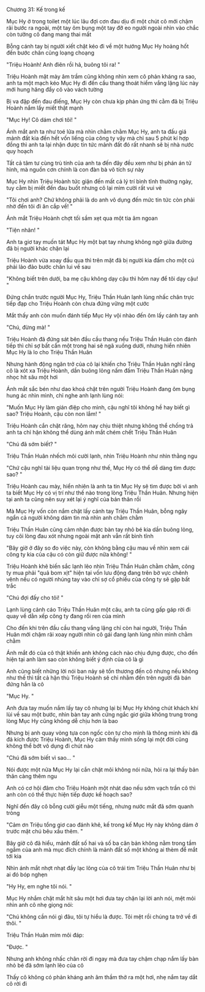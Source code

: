 




Chương 31: Kế trong kế

Mục Hy ở trong toilet một lúc lâu đợi cơn đau dịu đi một chút cô mới chậm rãi bước ra ngoài, một tay ôm bụng một tay đỡ eo người ngoài nhìn vào chắc còn tưởng cô đang mang thai mất

Bỗng cánh tay bị người xiết chặt kéo đi về một hướng Mục Hy hoảng hốt đến bước chân cũng loạng choạng

"Triệu Hoành! Anh điên rồi hả, buông tôi ra! "

Triệu Hoành mặt mày âm trầm cũng không nhìn xem cô phản kháng ra sao, anh ta một mạch kéo Mục Hy đi đến cầu thang thoát hiểm vắng lặng lúc này mới hung hăng đẩy cô vào vách tường

Bị va đập đến đau điếng, Mục Hy còn chưa kịp phản ứng thì cằm đã bị Triệu Hoành nắm lấy miết thật mạnh

"Mục Hy! Cô dám chơi tôi! "

Ánh mắt anh ta như toé lửa mà nhìn chằm chằm Mục Hy, anh ta đấu giá mảnh đất kia đến hết vốn liếng của công ty vậy mà chỉ sau 5 phút kí hợp đồng thì anh ta lại nhận được tin tức mảnh đất đó rất nhanh sẽ bị nhà nước quy hoạch

Tất cả tâm tư cùng trù tính của anh ta đến đây đều xem như bị phán án tử hình, mà nguồn cơn chính là con đàn bà vô tích sự này

Mục Hy nhìn Triệu Hoành tức giận đến mất cả lý trí bình tĩnh thường ngày, tuy cằm bị miết đến đau buốt nhưng cô lại mỉm cười rất vui vẻ

"Tôi chơi anh? Chứ không phải là do anh vô dụng đến mức tin tức còn phải nhờ đến tôi đi ăn cắp về! "

Ánh mắt Triệu Hoành chợt tối sầm xẹt qua một tia âm ngoan


"Tiện nhân! "

Anh ta giơ tay muốn tát Mục Hy một bạt tay nhưng không ngờ giữa đường đã bị người khác chặn lại

Triệu Hoành vừa xoay đầu qua thì trên mặt đã bị người kia đấm cho một cú phải lảo đảo bước chân lui về sau

"Không biết trên dưới, ba mẹ cậu không dạy cậu thì hôm nay để tôi dạy cậu! "

Đứng chắn trước người Mục Hy, Triệu Thần Huân lạnh lùng nhấc chân trực tiếp đạp cho Triệu Hoành còn chưa đứng vững một cước

Mắt thấy anh còn muốn đánh tiếp Mục Hy vội nhào đến ôm lấy cánh tay anh

"Chú, đừng mà! "

Triệu Hoành đã đứng sát bên đầu cầu thang nếu Triệu Thần Huân còn đánh tiếp thì chỉ sợ bất cẩn một trong hai sẽ ngã xuống dưới, nhưng hiển nhiên Mục Hy là lo cho Triệu Thần Huân

Nhưng hành động ngăn trở của cô lại khiến cho Triệu Thần Huân nghĩ rằng cô là xót xa Triệu Hoành, dần buông lỏng nấm đấm Triệu Thần Huân nặng nhọc hít sâu một hơi

Ánh mắt sắc bén như dao khoá chặt trên người Triệu Hoành đang ôm bụng hung ác nhìn mình, chỉ nghe anh lạnh lùng nói:

"Muốn Mục Hy làm gián điệp cho mình, cậu nghĩ tôi không hề hay biết gì sao? Triệu Hoành, cậu còn non lắm! "

Triệu Hoành cắn chặt răng, hôm nay chịu thiệt nhưng không thể chống trả anh ta chỉ hận không thể dùng ánh mắt chém chết Triệu Thần Huân

"Chú đã sớm biết? "

Triệu Thần Huân nhếch môi cười lạnh, nhìn Triệu Hoành như nhìn thằng ngu

"Chứ cậu nghĩ tài liệu quan trọng như thế, Mục Hy có thể dễ dàng tìm được sao? "

Triệu Hoành cau mày, hiển nhiên là anh ta tin Mục Hy sẽ tìm được bởi vì anh ta biết Mục Hy có vị trí như thế nào trong lòng Triệu Thần Huân. Nhưng hiện tại anh ta cũng nên suy xét lại ý nghĩ của bản thân rồi


Mà Mục Hy vốn còn nắm chặt lấy cánh tay Triệu Thần Huân, bỗng ngây ngẩn cả người không dám tin mà nhìn anh chằm chằm

Triệu Thần Huân cũng cảm nhận được bàn tay nhỏ bé kia dần buông lỏng, tuy cõi lòng đau xót nhưng ngoài mặt anh vẫn rất bình tĩnh

"Bây giờ ở đây so đo việc này, còn không bằng cậu mau về nhìn xem cái công ty kia của cậu có còn giữ được nữa không! "

Triệu Hoành khẽ biến sắc lạnh lẽo nhìn Triệu Thần Huân chằm chằm, công ty mua phải "quả bom xịt" hiện tại vốn lưu động đang trên bờ vực chênh vênh nếu có người nhúng tay vào chỉ sợ cổ phiếu của công ty sẽ gặp bất trắc

"Chú đợi đấy cho tôi! "

Lạnh lùng cảnh cáo Triệu Thần Huân một câu, anh ta cũng gấp gáp rời đi quay về dằn xếp công ty đang rối ren của mình

Cho đến khi trên đầu cầu thang vắng lặng chỉ còn hai người, Triệu Thần Huân mới chậm rãi xoay người nhìn cô gái đang lạnh lùng nhìn mình chằm chằm

Ánh mắt đó của cô thật khiến anh không cách nào chịu đựng được, cho đến hiện tại anh làm sao còn không biết ý định của cô là gì

Anh cũng biết những lời nói ban nảy sẽ tổn thương đến cô nhưng nếu không như thế thì tất cả hận thù Triệu Hoành sẽ chỉ nhằm đến trên người đã bán đứng hắn là cô

"Mục Hy. "

Anh đưa tay muốn nắm lấy tay cô nhưng lại bị Mục Hy không chút khách khí lùi về sau một bước, nhìn bàn tay anh cứng ngắc giơ giữa không trung trong lòng Mục Hy cũng không dễ chịu hơn là bao

Nhưng bị anh quay vòng tựa con ngốc còn tự cho mình là thông minh khi đã đả kích được Triệu Hoành, Mục Hy cảm thấy mình sống lại một đời cũng không thể bớt vô dụng đi chút nào

"Chú đã sớm biết vì sao... "

Nói được một nửa Mục Hy lại cắn chặt môi không nói nữa, hỏi ra lại thấy bản thân càng thêm ngu

Anh có cơ hội đâm cho Triệu Hoành một nhát dao nếu sớm vạch trần cô thì anh còn có thể thực hiện tiếp được kế hoạch sao?

Nghĩ đến đây cô bỗng cười giễu một tiếng, nhưng nước mắt đã sớm quanh tròng

"Cảm ơn Triệu tổng giơ cao đánh khẽ, kế trong kế Mục Hy này không dám ở trước mặt chú bêu xấu thêm. "

Bây giờ cô đã hiểu, mảnh đất số hai và số ba căn bản không nằm trong tầm ngắm của anh mà mục đích chính là mảnh đất số một không ai thèm để mắt tới kia

Nhìn ánh mắt nhợt nhạt đầy lạc lõng của cô trái tim Triệu Thần Huân như bị ai đó bóp nghẹn

"Hy Hy, em nghe tôi nói. "

Mục Hy nhắm chặt mắt hít sâu một hơi đưa tay chặn lại lời anh nói, mệt mỏi nhìn anh cô nhẹ giọng nói:

"Chú không cần nói gì đâu, tôi tự hiểu là được. Tôi mệt rồi chúng ta trở về đi thôi. "

Triệu Thần Huân mím môi đáp:

"Được. "

Nhưng anh không nhấc chân rời đi ngay mà đưa tay chậm chạp nắm lấy bàn nhỏ bé đã sớm lạnh lẽo của cô

Thấy cô không có phản kháng anh âm thầm thở ra một hơi, nhẹ nắm tay dắt cô rời đi




